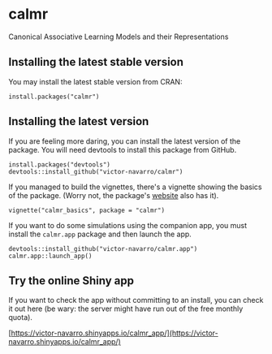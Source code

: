 # calmr

Canonical Associative Learning Models and their Representations

## Installing the latest stable version

You may install the latest stable version from CRAN:

```
install.packages("calmr")
```

## Installing the latest version

If you are feeling more daring, you can install the latest version of the package. You will need devtools to install this package from GitHub.

```
install.packages("devtools")
devtools::install_github("victor-navarro/calmr")
```

If you managed to build the vignettes, there's a vignette showing the basics of the package. (Worry not, the package's [website](https://www.victornavarro.org/calmr) also has it).

```
vignette("calmr_basics", package = "calmr")
```

If you want to do some simulations using the companion app, you must install the `calmr.app` package and then launch the app.

```
devtools::install_github("victor-navarro/calmr.app")
calmr.app::launch_app()
```

## Try the online Shiny app

If you want to check the app without committing to an install, you can check it out here (be wary: the server might have run out of the free monthly quota).

[https://victor-navarro.shinyapps.io/calmr_app/](https://victor-navarro.shinyapps.io/calmr_app/)

